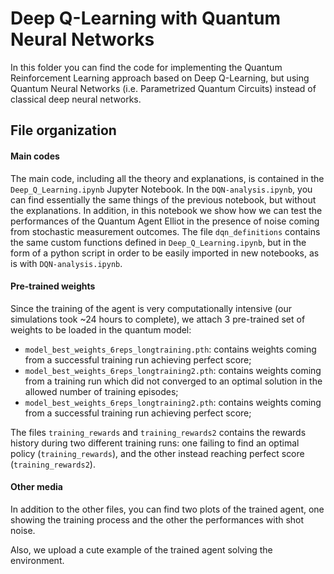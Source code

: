 # Deep Q-Learning with Quantum Neural Networks

In this folder you can find the code for implementing the Quantum Reinforcement Learning approach based on Deep Q-Learning, but using Quantum Neural Networks (i.e. Parametrized Quantum Circuits) instead of classical deep neural networks. 

## File organization

#### Main codes  
The main code, including all the theory and explanations, is contained in the `Deep_Q_Learning.ipynb` Jupyter Notebook. In the `DQN-analysis.ipynb`, you can find essentially the same things of the previous notebook, but without the explanations. In addition, in this notebook we show how we can test the performances of the Quantum Agent Elliot in the presence of noise coming from stochastic measurement outcomes. The file `dqn_definitions` contains the same custom functions defined in `Deep_Q_Learning.ipynb`, but in the form of a python script in order to be easily imported in new notebooks, as is with `DQN-analysis.ipynb`.

#### Pre-trained weights  
Since the training of the agent is very computationally intensive (our simulations took ~24 hours to complete), we attach 3 pre-trained set of weights to be loaded in the quantum model: 
* `model_best_weights_6reps_longtraining.pth`: contains weights coming from a successful training run achieving perfect score;
* `model_best_weights_6reps_longtraining2.pth`: contains weights coming from a training run which did not converged to an optimal solution in the allowed number of training episodes;
* `model_best_weights_6reps_longtraining2.pth`: contains weights coming from a successful training run achieving perfect score; 

The files `training_rewards` and `training_rewards2` contains the rewards history during two different training runs: one failing to find an optimal policy (`training_rewards`), and the other instead reaching perfect score (`training_rewards2`).

#### Other media
In addition to the other files, you can find two plots of the trained agent, one showing the training process and the other the performances with shot noise. 

Also, we upload a cute example of the trained agent solving the environment. 

